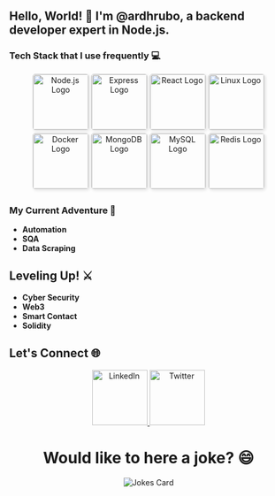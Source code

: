 ## Hello, World! 👋 I'm @ardhrubo, a backend developer expert in Node.js.

### Tech Stack that I use frequently 💻

<p align="center">
  <img src="https://upload.wikimedia.org/wikipedia/commons/d/d9/Node.js_logo.svg" alt="Node.js Logo" width="100px" style="margin-bottom: 5px; border: 1px solid #ddd; border-radius: 5px; box-shadow: 2px 2px 5px rgba(0, 0, 0, 0.1);">

  <img src="https://upload.wikimedia.org/wikipedia/commons/6/64/Expressjs.png" alt="Express Logo" width="100px" style="margin-bottom: 5px; border: 1px solid #ddd; border-radius: 5px; box-shadow: 2px 2px 5px rgba(0, 0, 0, 0.1);">

  <img src="https://upload.wikimedia.org/wikipedia/commons/a/a7/React-icon.svg" alt="React Logo" width="100px" style="margin-bottom: 5px; border: 1px solid #ddd; border-radius: 5px; box-shadow: 2px 2px 5px rgba(0, 0, 0, 0.1);">

  <img src="https://upload.wikimedia.org/wikipedia/commons/3/35/Tux.svg" alt="Linux Logo" width="100px" style="margin-bottom: 5px; border: 1px solid #ddd; border-radius: 5px; box-shadow: 2px 2px 5px rgba(0, 0, 0, 0.1);">

  <img src="https://upload.wikimedia.org/wikipedia/commons/7/79/Docker_(container_engine)_logo.png" alt="Docker Logo" width="100px" style="margin-bottom: 5px; border: 1px solid #ddd; border-radius: 5px; box-shadow: 2px 2px 5px rgba(0, 0, 0, 0.1);">

  <img src="https://upload.wikimedia.org/wikipedia/commons/9/93/MongoDB_Logo.svg" alt="MongoDB Logo" width="100px" style="margin-bottom: 5px; border: 1px solid #ddd; border-radius: 5px; box-shadow: 2px 2px 5px rgba(0, 0, 0, 0.1);">

  <img src="https://upload.wikimedia.org/wikipedia/en/d/dd/MySQL_logo.svg" alt="MySQL Logo" width="100px" style="margin-bottom: 5px; border: 1px solid #ddd; border-radius: 5px; box-shadow: 2px 2px 5px rgba(0, 0, 0, 0.1);">

  <img src="https://upload.wikimedia.org/wikipedia/en/6/6b/Redis_Logo.svg" alt="Redis Logo" width="100px" style="margin-bottom: 5px; border: 1px solid #ddd; border-radius: 5px; box-shadow: 2px 2px 5px rgba(0, 0, 0, 0.1);">
</p>




### My Current Adventure 🌱
- **Automation**
- **SQA**
- **Data Scraping**



## Leveling Up! ⚔️
- **Cyber Security**
- **Web3**
- **Smart Contact**
- **Solidity**

## Let's Connect 🌐

<p align="center">
  <a href="https://www.linkedin.com/in/ardhrubo/">
  <img src="https://upload.wikimedia.org/wikipedia/commons/8/81/LinkedIn_icon.svg" alt="LinkedIn" style="width: 100px;"/>
  </a>
  <a href="https://twitter.com/ARDhrubo2">
  <img src="https://upload.wikimedia.org/wikipedia/commons/c/cc/X_icon.svg" alt="Twitter" style="width: 100px;"/>
  </a>
</p>

<h1 align="center"> Would like to here a joke? 😄 </h1>
<p align="center">
<img src="https://readme-jokes.vercel.app/api" alt="Jokes Card" />
</p>



